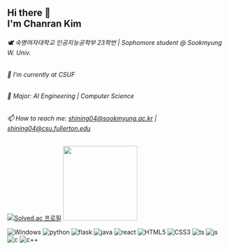 ## Hi there 👋 <br>I'm Chanran Kim 

###### 🕊️ 숙명여자대학교 인공지능공학부 23학번 | Sophomore student @ Sookmyung W. Univ. <br>
###### 🔭 I’m currently at CSUF <br>
###### 🌱 Major: AI Engineering | Computer Science <br>
###### 📫 How to reach me: shining04@sookmyung.ac.kr | shining04@csu.fullerton.edu <br>

[![Solved.ac
프로필](http://mazassumnida.wtf/api/v2/generate_badge?boj=shining04)](https://solved.ac/shining04)
<a href="https://github.com/isliese"><img style="height:170px" style="border-radius:50px" src="https://github-readme-stats.vercel.app/api/top-langs/?username=isliese&layout=compact&theme=nord&hide_border=true" /></a> 

![Windows](https://img.shields.io/badge/Windows-0078D6?style=for-the-badge&logo=windows&logoColor=white)
![python](https://img.shields.io/badge/Python-3776AB?style=for-the-badge&logo=python&logoColor=white)
![flask](https://img.shields.io/badge/Flask-000000?style=for-the-badge&logo=flask&logoColor=white)
![java](https://img.shields.io/badge/Java-ED8B00?style=for-the-badge&logo=openjdk&logoColor=white)
![react](https://img.shields.io/badge/React-20232A?style=for-the-badge&logo=react&logoColor=61DAFB)
![HTML5](https://img.shields.io/badge/HTML5-E34F26?style=for-the-badge&logo=html5&logoColor=white)
![CSS3](https://img.shields.io/badge/CSS3-1572B6?style=for-the-badge&logo=css3&logoColor=white)
![ts](https://img.shields.io/badge/TypeScript-007ACC?style=for-the-badge&logo=typescript&logoColor=white)
![js](https://img.shields.io/badge/JavaScript-F7DF1E?style=for-the-badge&logo=JavaScript&logoColor=white)
![c](https://img.shields.io/badge/C-00599C?style=for-the-badge&logo=c&logoColor=white)
![c++](https://img.shields.io/badge/C%2B%2B-00599C?style=for-the-badge&logo=c%2B%2B&logoColor=white)








